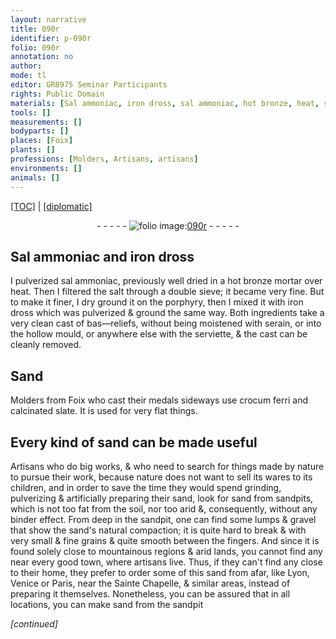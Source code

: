 ```yaml
---
layout: narrative
title: 090r
identifier: p-090r
folio: 090r
annotation: no
author:
mode: tl
editor: GR8975 Seminar Participants
rights: Public Domain
materials: [Sal ammoniac, iron dross, sal ammoniac, hot bronze, heat, salt, porphyry, Sand, crocum ferri, calcinated, slate, soil]
tools: []
measurements: []
bodyparts: []
places: [Foix]
plants: []
professions: [Molders, Artisans, artisans]
environments: []
animals: []
---
```


<p><a href="{{ site.baseurl }}/translation/">[TOC]</a> | <a href="{{ site.baseurl }}/_texts/p-090r_tc.md/">[diplomatic]</a></p><div class="folio" align="center">- - - - - <a href="http://gallica.bnf.fr/ark:/12148/btv1b10500001g/f185.image" target="_blank"><img src="https://cu-mkp.github.io/2017-workshop-edition/assets/photo-icon.png" alt="folio image: " style="display:inline-block; margin-bottom:-3px;"/>090r</a> - - - - - </div>  
  

## <span class="m">Sal ammoniac</span> and <span class="m">iron dross</span>

 
I pulverized <span class="m">sal ammoniac</span>, <span class="sup">previously</span> well dried in a <span class="m">hot bronze</span> mortar over <span class="m">heat</span>. Then I filtered the <span class="m">salt</span> through a double sieve; it became very fine. But to make it finer, I dry ground it on the <span class="m">porphyry</span>, then I mixed it with <span class="m">iron dross</span> which was pulverized & ground the same way. Both ingredients take a very clean cast of bas—reliefs, without being moistened with serain, or into the hollow mould, or anywhere else with the serviette, & the cast can be cleanly removed. 
 
 
  

## <span class="m">Sand</span>

 
<span class="pro">Molders</span> from <span class="pl">Foix</span> who cast their medals sideways use <span class="m">crocum ferri</span> and <span class="m">calcinated</span> <span class="m">slate</span>. It is used for very flat things.
 
 
  

## Every kind of sand can be made useful

 
<span class="pro">Artisans</span> who do big works, & who need to search for things made by nature to pursue their work, because nature does not want to sell its wares to its children, and in order to save the time they would spend grinding, pulverizing & artificially preparing their sand, look for sand from sandpits, which is not too fat from the <span class="m">soil</span>, nor too arid &, consequently, without any binder effect. From deep in the sandpit, one can find some lumps & gravel that show the sand's natural compaction; it is quite hard to break & with very small & fine grains & quite smooth between the fingers. And since it is found solely close to mountainous regions & arid lands, you cannot find any near every good town, where <span class="pro">artisans</span> live. Thus, if they can't find any close to their home, they prefer to order some of this sand from afar, like Lyon, Venice or Paris, near the Sainte Chapelle, & similar areas, instead of preparing it themselves. Nonetheless, you can be assured that in all locations, you can make sand from the sandpit
 
*[continued]*
 
